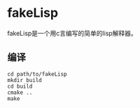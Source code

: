 # fakeLisp
fakeLisp是一个用c言编写的简单的lisp解释器。  

## 编译

```
cd path/to/fakeLisp
mkdir build
cd build
cmake ..
make
```
